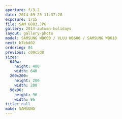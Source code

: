 ```yaml
---
aperture: f/3.2
date: 2014-09-25 11:37:28
exposure: 1/15
file: SAM_6883.JPG
gallery: 2014-autumn-holidays
layout: gallery-photo
model: SAMSUNG WB600 / VLUU WB600 / SAMSUNG WB610
next: b7ebd02
ordering: 84
previous: c09c5d8
sizes:
  640w:
    height: 480
    width: 640
  200x200:
    height: 200
    width: 200
  96x96:
    height: 96
    width: 96
title: null
make: SAMSUNG
---
```


